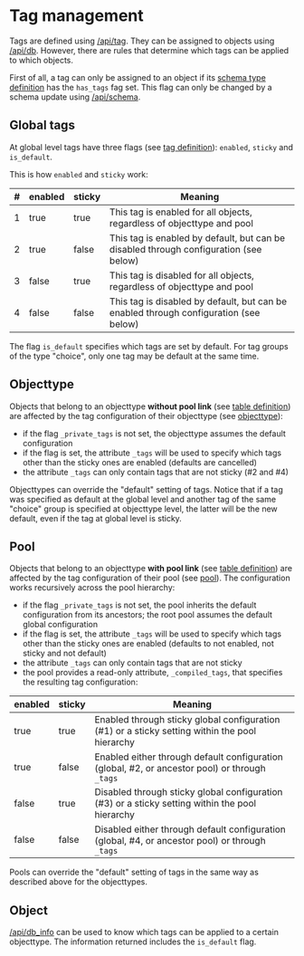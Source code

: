 # Tag management

Tags are defined using [/api/tag](/technical/api/tags/tags.html). They can be assigned to objects using [/api/db](/technical/api/db/db.html).
However, there are rules that determine which tags can be applied to which objects.

First of all, a tag can only be assigned to an object if its [schema type definition](/technical/types/schema/schema.html#table)
has the `has_tags` fag set. This flag can only be changed by a schema update using [/api/schema](/technical/api/schema/schema.html).

## Global tags

At global level tags have three flags (see [tag definition](/technical/types/tag/tag.html#tag)): `enabled`, `sticky` and `is_default`.

This is how `enabled` and `sticky` work:

| # | enabled | sticky | Meaning |
|---|---------|--------|---------|
| 1 | true    | true   | This tag is enabled for all objects, regardless of objecttype and pool |
| 2 | true    | false  | This tag is enabled by default, but can be disabled through configuration (see below) |
| 3 | false   | true   | This tag is disabled for all objects, regardless of objecttype and pool |
| 4 | false   | false  | This tag is disabled by default, but can be enabled through configuration (see below) |

The flag `is_default` specifies which tags are set by default. For tag groups of the type "choice", only one tag may be default
at the same time.

## Objecttype

Objects that belong to an objecttype **without pool link** (see [table definition](/technical/types/schema/schema.html#table))
are affected by the tag configuration of their objecttype (see [objecttype](/technical/types/objecttype/objecttype.html)):

- if the flag `_private_tags` is not set, the objecttype assumes the default configuration
- if the flag is set, the attribute `_tags` will be used to specify which tags other than the sticky ones are enabled (defaults are cancelled)
- the attribute `_tags` can only contain tags that are not sticky (#2 and #4)

Objecttypes can override the "default" setting of tags. Notice that if a tag was specified as default at the global level
and another tag of the same "choice" group is specified at objecttype level, the latter will be the new default, even if
the tag at global level is sticky.

## Pool

Objects that belong to an objecttype **with pool link** (see [table definition](/technical/types/schema/schema.html#table))
are affected by the tag configuration of their pool (see [pool](/technical/types/pool/pool.html)). The configuration works
recursively across the pool hierarchy:

- if the flag `_private_tags` is not set, the pool inherits the default configuration from its ancestors; the root
  pool assumes the default global configuration
- if the flag is set, the attribute `_tags` will be used to specify which tags other than the sticky ones are enabled
  (defaults to not enabled, not sticky and not default)
- the attribute `_tags` can only contain tags that are not sticky
- the pool provides a read-only attribute, `_compiled_tags`, that specifies the resulting tag configuration:

| enabled | sticky | Meaning |
|---------|--------|---------|
| true    | true   | Enabled through sticky global configuration (#1) or a sticky setting within the pool hierarchy |
| true    | false  | Enabled either through default configuration (global, #2, or ancestor pool) or through `_tags` |
| false   | true   | Disabled through sticky global configuration (#3) or a sticky setting within the pool hierarchy |
| false   | false  | Disabled either through default configuration (global, #4, or ancestor pool) or through `_tags` |

Pools can override the "default" setting of tags in the same way as described above for the objecttypes.

## Object

[/api/db_info](/technical/api/db_info/db_info.html) can be used to know which tags can be applied to a certain objecttype. The information
returned includes the `is_default` flag.

